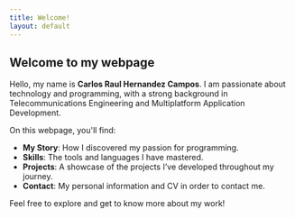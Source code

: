 ```yaml
---
title: Welcome!
layout: default
---
```


## Welcome to my webpage

Hello, my name is **Carlos Raul Hernandez Campos**. 
I am passionate about technology and programming, with a strong background in Telecommunications Engineering and Multiplatform Application Development.

On this webpage, you'll find:
- **My Story**: How I discovered my passion for programming.
- **Skills**: The tools and languages I have mastered.
- **Projects**: A showcase of the projects I’ve developed throughout my journey.
- **Contact**: My personal information and CV in order to contact me.

Feel free to explore and get to know more about my work!
